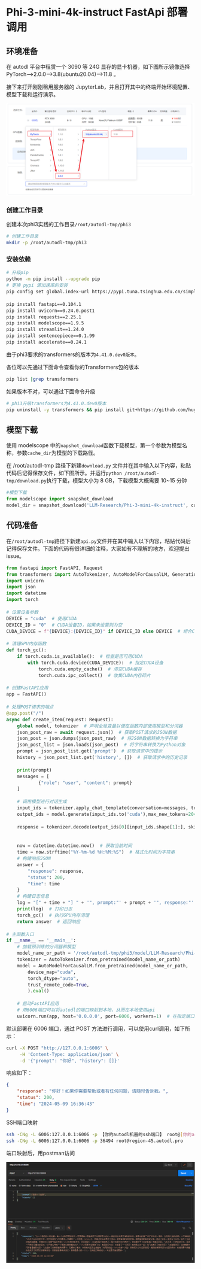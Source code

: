 #  Phi-3-mini-4k-instruct FastApi 部署调用

## 环境准备

在 autodl 平台中租赁一个 3090 等 24G 显存的显卡机器，如下图所示镜像选择 PyTorch-->2.0.0-->3.8(ubuntu20.04)-->11.8 。

接下来打开刚刚租用服务器的 JupyterLab，并且打开其中的终端开始环境配置、模型下载和运行演示。  

![机器配置选择](../InternLM2/images/1.png)

### 创建工作目录

创建本次phi3实践的工作目录`/root/autodl-tmp/phi3`

```bash
# 创建工作目录
mkdir -p /root/autodl-tmp/phi3
```

### 安装依赖

```bash
# 升级pip
python -m pip install --upgrade pip
# 更换 pypi 源加速库的安装
pip config set global.index-url https://pypi.tuna.tsinghua.edu.cn/simple

pip install fastapi==0.104.1
pip install uvicorn==0.24.0.post1
pip install requests==2.25.1
pip install modelscope==1.9.5
pip install streamlit==1.24.0
pip install sentencepiece==0.1.99
pip install accelerate==0.24.1
```

由于phi3要求的transformers的版本为`4.41.0.dev0版本`。

各位可以先通过下面命令查看你的Transformers包的版本

```bash
pip list |grep transformers
```

如果版本不对，可以通过下面命令升级

```bash
# phi3升级transformers为4.41.0.dev0版本
pip uninstall -y transformers && pip install git+https://github.com/huggingface/transformers
```



## 模型下载

使用 modelscope 中的`napshot_download`函数下载模型，第一个参数为模型名称，参数`cache_dir`为模型的下载路径。

在 /root/autodl-tmp 路径下新建`download.py` 文件并在其中输入以下内容，粘贴代码后记得保存文件，如下图所示。并运行`python /root/autodl-tmp/download.py`执行下载，模型大小为 8 GB，下载模型大概需要 10~15 分钟

```python
#模型下载
from modelscope import snapshot_download
model_dir = snapshot_download('LLM-Research/Phi-3-mini-4k-instruct', cache_dir='/root/autodl-tmp/phi3', revision='master')
```

## 代码准备

在`/root/autodl-tmp`路径下新建`api.py`文件并在其中输入以下内容，粘贴代码后记得保存文件。下面的代码有很详细的注释，大家如有不理解的地方，欢迎提出issue。

```python
from fastapi import FastAPI, Request
from transformers import AutoTokenizer, AutoModelForCausalLM, GenerationConfig
import uvicorn
import json
import datetime
import torch

# 设置设备参数
DEVICE = "cuda"  # 使用CUDA
DEVICE_ID = "0"  # CUDA设备ID，如果未设置则为空
CUDA_DEVICE = f"{DEVICE}:{DEVICE_ID}" if DEVICE_ID else DEVICE  # 组合CUDA设备信息

# 清理GPU内存函数
def torch_gc():
    if torch.cuda.is_available():  # 检查是否可用CUDA
        with torch.cuda.device(CUDA_DEVICE):  # 指定CUDA设备
            torch.cuda.empty_cache()  # 清空CUDA缓存
            torch.cuda.ipc_collect()  # 收集CUDA内存碎片

# 创建FastAPI应用
app = FastAPI()

# 处理POST请求的端点
@app.post("/")
async def create_item(request: Request):
    global model, tokenizer  # 声明全局变量以便在函数内部使用模型和分词器
    json_post_raw = await request.json()  # 获取POST请求的JSON数据
    json_post = json.dumps(json_post_raw)  # 将JSON数据转换为字符串
    json_post_list = json.loads(json_post)  # 将字符串转换为Python对象
    prompt = json_post_list.get('prompt')  # 获取请求中的提示
    history = json_post_list.get('history', [])  # 获取请求中的历史记录

    print(prompt)
    messages = [
            {"role": "user", "content": prompt}
    ]

    # 调用模型进行对话生成
    input_ids = tokenizer.apply_chat_template(conversation=messages, tokenize=True, add_generation_prompt=True, return_tensors='pt')
    output_ids = model.generate(input_ids.to('cuda'),max_new_tokens=2048)
   
    response = tokenizer.decode(output_ids[0][input_ids.shape[1]:], skip_special_tokens=True)
    

    now = datetime.datetime.now()  # 获取当前时间
    time = now.strftime("%Y-%m-%d %H:%M:%S")  # 格式化时间为字符串
    # 构建响应JSON
    answer = {
        "response": response,
        "status": 200,
        "time": time
    }
    # 构建日志信息
    log = "[" + time + "] " + '", prompt:"' + prompt + '", response:"' + repr(response) + '"'
    print(log)  # 打印日志
    torch_gc()  # 执行GPU内存清理
    return answer  # 返回响应

# 主函数入口
if __name__ == '__main__':
    # 加载预训练的分词器和模型
    model_name_or_path = '/root/autodl-tmp/phi3/model/LLM-Research/Phi-3-mini-4k-instruct'
    tokenizer = AutoTokenizer.from_pretrained(model_name_or_path)
    model = AutoModelForCausalLM.from_pretrained(model_name_or_path, 
        device_map="cuda", 
        torch_dtype="auto", 
        trust_remote_code=True, 
        ).eval()

    # 启动FastAPI应用
    # 用6006端口可以将autodl的端口映射到本地，从而在本地使用api
    uvicorn.run(app, host='0.0.0.0', port=6006, workers=1)  # 在指定端口和主机上启动应用
```

默认部署在 6006 端口，通过 POST 方法进行调用，可以使用curl调用，如下所示：

```bash
curl -X POST "http://127.0.0.1:6006" \
     -H 'Content-Type: application/json' \
     -d '{"prompt": "你好", "history": []}'
```
响应如下：
```json
{
    "response": "你好！如果你需要帮助或者有任何问题，请随时告诉我。",
    "status": 200,
    "time": "2024-05-09 16:36:43"
}
```

SSH端口映射

```bash
ssh -CNg -L 6006:127.0.0.1:6006 -p 【你的autodl机器的ssh端口】 root@[你的autodl机器地址]
ssh -CNg -L 6006:127.0.0.1:6006 -p 36494 root@region-45.autodl.pro
```

端口映射后，用postman访问

![phi3-fastapi](./assets/01-1.png)